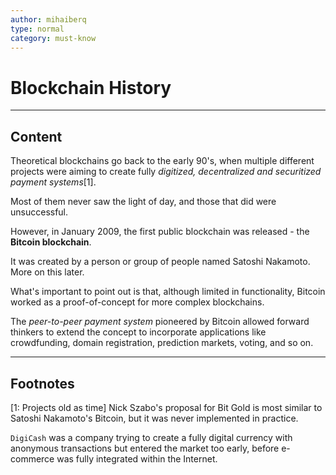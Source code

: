 ```yaml
---
author: mihaiberq
type: normal
category: must-know
---
```


# Blockchain History


---

## Content

Theoretical blockchains go back to the early 90's, when multiple different projects were aiming to create fully *digitized, decentralized and securitized payment systems*[1]. 

Most of them never saw the light of day, and those that did were unsuccessful.

However, in January 2009, the first public blockchain was released - the **Bitcoin blockchain**. 

It was created by a person or group of people named Satoshi Nakamoto. More on this later.

What's important to point out is that, although limited in functionality, Bitcoin worked as a proof-of-concept for more complex blockchains. 

The *peer-to-peer payment system* pioneered by Bitcoin allowed forward thinkers to extend the concept to incorporate applications like crowdfunding, domain registration, prediction markets, voting, and so on.


---

## Footnotes

[1: Projects old as time]
Nick Szabo's proposal for Bit Gold is most similar to Satoshi Nakamoto's Bitcoin, but it was never implemented in practice.

`DigiCash` was a company trying to create a fully digital currency with anonymous transactions but entered the market too early, before e-commerce was fully integrated within the Internet.
